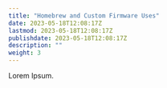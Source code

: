 ```yaml
---
title: "Homebrew and Custom Firmware Uses"
date: 2023-05-18T12:08:17Z
lastmod: 2023-05-18T12:08:17Z
publishdate: 2023-05-18T12:08:17Z
description: ""
weight: 3
---
```


Lorem Ipsum.
